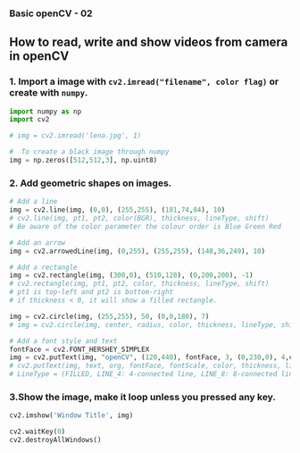 ### Basic openCV - 02
## How to read, write and show videos from camera in openCV

### 1. Import a image with `cv2.imread("filename", color flag)` or create with `numpy`.  

```python
import numpy as np
import cv2

# img = cv2.imread('lena.jpg', 1)

#  To create a black image through numpy
img = np.zeros([512,512,3], np.uint8)
```
### 2. Add geometric shapes on images.  

```python
# Add a line
img = cv2.line(img, (0,0), (255,255), (181,74,84), 10)
# cv2.line(img, pt1, pt2, color(BGR), thickness, lineType, shift)
# Be aware of the color parameter the colour order is Blue Green Red

# Add an arrow
img = cv2.arrowedLine(img, (0,255), (255,255), (148,36,249), 10)

# Add a rectangle
img = cv2.rectangle(img, (300,0), (510,128), (0,200,200), -1)
# cv2.rectangle(img, pt1, pt2, color, thickness, lineType, shift)
# pt1 is top-left and pt2 is bottom-right
# if thickness < 0, it will show a filled rectangle.

img = cv2.circle(img, (255,255), 50, (0,0,180), 7)
# img = cv2.circle(img, center, radius, color, thickness, lineType, shift)

# Add a font style and text
fontFace = cv2.FONT_HERSHEY_SIMPLEX
img = cv2.putText(img, "openCV", (120,440), fontFace, 3, (0,230,0), 4,cv2.LINE_8)
# cv2.putText(img, text, org, fontFace, fontScale, color, thickness, lineType, bottomLeftOrigin)
# LineType = (FILLED, LINE_4: 4-connected line, LINE_8: 8-connected line, LINE_AA: antialiased line)
```

### 3.Show the image, make it loop unless you pressed any key. 

```python
cv2.imshow('Window Title', img)

cv2.waitKey(0)
cv2.destroyAllWindows()
```
